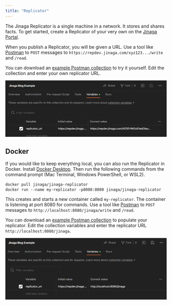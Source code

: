 ```yaml
---
title: "Replicator"
---
```


The Jinaga Replicator is a single machine in a network.
It stores and shares facts.
To get started, create a Replicator of your very own on the [Jinaga Portal](https://dev.jinaga.com/).

When you publish a Replicator, you will be given a URL.
Use a tool like [Postman](https://www.postman.com/) to `POST` messages to `https://repdev.jinaga.com/xyz123.../write` and `/read`.

You can download an <a href="/Jinaga%20Blog%20Example.postman_collection.json" download>example Postman collection</a> to try it yourself.
Edit the collection and enter your own replicator URL.

![Enter the replicator URL in the Postman collection variables](./attachments/postman.png)

## Docker

If you would like to keep everything local, you can also run the Replicator in Docker.
Install [Docker Desktop](https://www.docker.com/products/docker-desktop/).
Then run the following commands from the command prompt (Mac Terminal, Windows PowerShell, or WSL2).

```
docker pull jinaga/jinaga-replicator
docker run --name my-replicator -p8080:8080 jinaga/jinaga-replicator
```

This creates and starts a new container called `my-replicator`.
The container is listening at port 8080 for commands.
Use a tool like [Postman](https://www.postman.com/) to `POST` messages to `http://localhost:8080/jinaga/write` and `/read`.

You can download an <a href="/Jinaga%20Blog%20Example.postman_collection.json" download>example Postman collection</a> to populate your replicator.
Edit the collection variables and enter the replicator URL `http://localhost:8080/jinaga`.

![Enter the local replicator URL in the Postman collection variables](./attachments/postman_localhost.png)
